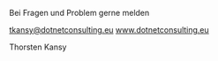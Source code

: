 Bei Fragen und Problem gerne melden

tkansy@dotnetconsulting.eu
www.dotnetconsulting.eu

Thorsten Kansy
